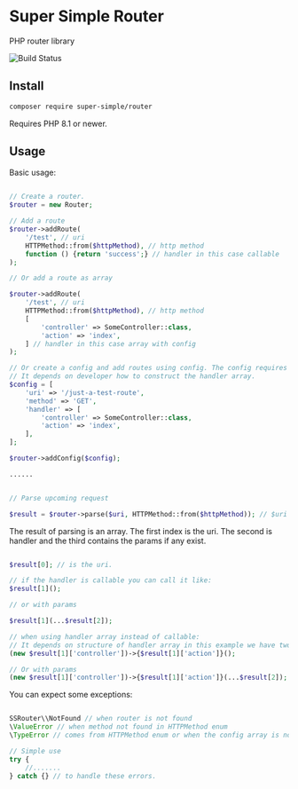 # Super Simple Router
PHP router library


![Build Status](https://github.com/alextodorov/super-simple-router/actions/workflows/phpunit.yml/badge.svg?branch=main)

Install
-------

```sh
composer require super-simple/router
```

Requires PHP 8.1 or newer.

Usage
-----

Basic usage:

```php

// Create a router.
$router = new Router;

// Add a route
$router->addRoute(
    '/test', // uri
    HTTPMethod::from($httpMethod), // http method
    function () {return 'success';} // handler in this case callable
);

// Or add a route as array

$router->addRoute(
    '/test', // uri
    HTTPMethod::from($httpMethod), // http method
    [
        'controller' => SomeController::class,
        'action' => 'index',
    ] // handler in this case array with config
);

// Or create a config and add routes using config. The config requires keys: uri,method,handler
// It depends on developer how to construct the handler array.
$config = [
    'uri' => '/just-a-test-route',
    'method' => 'GET',
    'handler' => [
        'controller' => SomeController::class,
        'action' => 'index',
    ],
];

$router->addConfig($config);

......


// Parse upcoming request

$result = $router->parse($uri, HTTPMethod::from($httpMethod)); // $uri and $httpMethod must come from Request.

```

The result of parsing is an array.
The first index is the uri.
The second is handler and the third contains the params if any exist.

```php

$result[0]; // is the uri.

// if the handler is callable you can call it like:
$result[1]();

// or with params

$result[1](...$result[2]);

// when using handler array instead of callable:
// It depends on structure of handler array in this example we have two keys the controller and the action.
(new $result[1]['controller'])->{$result[1]['action']}();

// Or with params
(new $result[1]['controller'])->{$result[1]['action']}(...$result[2]);

```

You can expect some exceptions:

```php

SSRouter\\NotFound // when router is not found
\ValueError // when method not found in HTTPMethod enum
\TypeError // comes from HTTPMethod enum or when the config array is not build correctly.

// Simple use 
try {
    //.......   
} catch {} // to handle these errors.

```